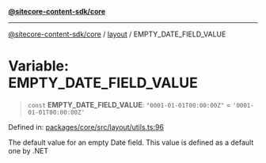 [**@sitecore-content-sdk/core**](../../README.md)

***

[@sitecore-content-sdk/core](../../README.md) / [layout](../README.md) / EMPTY\_DATE\_FIELD\_VALUE

# Variable: EMPTY\_DATE\_FIELD\_VALUE

> `const` **EMPTY\_DATE\_FIELD\_VALUE**: `"0001-01-01T00:00:00Z"` = `'0001-01-01T00:00:00Z'`

Defined in: [packages/core/src/layout/utils.ts:96](https://github.com/Sitecore/xmc-jss-dev/blob/b61df9eebcfba1bdf753510a061ce22b4c35f004/packages/core/src/layout/utils.ts#L96)

The default value for an empty Date field.
This value is defined as a default one by .NET
